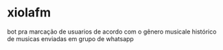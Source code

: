 # xiolafm
bot pra marcação de usuarios de acordo com o gênero musicale histórico de musicas enviadas em grupo de whatsapp 
